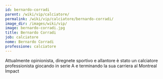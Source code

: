 ```yaml
---
id: bernardo-corradi
parent: /wiki/vip/calciatore/
permalink: /wiki/vip/calciatore/bernardo-corradi/
image_dir: /images/wiki/vip/
image: bernardo-corradi.jpg
title: Bernardo Corradi
job: calciatore
nome: Bernardo Corradi
professione: calciatore
---
```

Attualmente opinionista, diregnete sportivo e allantore è stato un calciatore professionista giocando in serie A e terminando la sua carriera al Montreal Impact